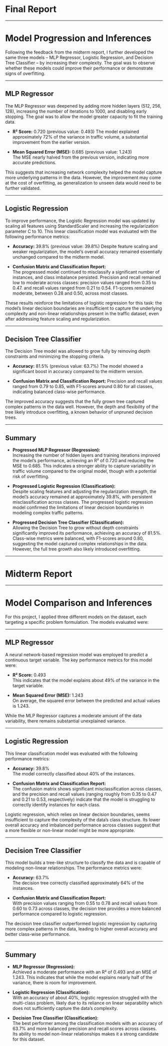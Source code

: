 # Final Report

---

# Model Progression and Inferences

Following the feedback from the midterm report, I further developed the same three models – MLP Regressor, Logistic Regression, and Decision Tree Classifier – by increasing their complexity. The goal was to observe whether these models could improve their performance or demonstrate signs of overfitting.

---

## MLP Regressor

The MLP Regressor was deepened by adding more hidden layers (512, 256, 128), increasing the number of iterations to 1000, and disabling early stopping. The goal was to allow the model greater capacity to fit the training data.

- **R² Score:** 0.720 (previous value: 0.493) 
    The model explained approximately 72% of the variance in traffic volume, a substantial improvement from the earlier version.

- **Mean Squared Error (MSE):**  0.685 (previous value: 1.243)  
    The MSE nearly halved from the previous version, indicating more accurate predictions.

This suggests that increasing network complexity helped the model capture more underlying patterns in the data. However, the improvement may come at the cost of overfitting, as generalization to unseen data would need to be further validated.

---

## Logistic Regression

To improve performance, the Logistic Regression model was updated by scaling all features using StandardScaler and increasing the regularization parameter C to 10. This linear classification model was evaluated with the following performance metrics:

- **Accuracy:** 39.8%  (previous value: 39.8%)
    Despite feature scaling and weaker regularization, the model’s overall accuracy remained essentially unchanged compared to the midterm model.

- **Confusion Matrix and Classification Report:**  
    The progressed model continued to misclassify a significant number of instances, and class imbalance persisted. Precision and recall remained low to moderate across classes: precision values ranged from 0.35 to 0.47. and recall values ranged from 0.21 to 0.54. F1-scores remained moderate, between 0.28 and 0.50, across most classes.
  
These results reinforce the limitations of logistic regression for this task: the model’s linear decision boundaries are insufficient to capture the underlying complexity and non-linear relationships present in the traffic dataset, even after addressing feature scaling and regularization.

---

## Decision Tree Classifier

The Decision Tree model was allowed to grow fully by removing depth constraints and minimizing the stopping criteria.

- **Accuracy:** 81.5% (previous value: 63.7%)
    The model showed a significant boost in accuracy compared to the midterm version.

- **Confusion Matrix and Classification Report:** 
    Precision and recall values ranged from 0.79 to 0.85, with F1-scores around 0.80 for all classes, indicating balanced class-wise performance.

The improved accuracy suggests that the fully grown tree captured complex patterns in the data well. However, the depth and flexibility of the tree likely introduce overfitting, a known behavior of unpruned decision trees.

---

## Summary

- **Progressed MLP Regressor (Regression):**  
    Increasing the number of hidden layers and training iterations improved the model’s performance, achieving an R² of 0.720 and reducing the MSE to 0.685. This indicates a stronger ability to capture variability in traffic volume compared to the original model, though with a potential risk of overfitting.

- **Progressed Logistic Regression (Classification):**  
    Despite scaling features and adjusting the regularization strength, the model’s accuracy remained at approximately 39.8%, with persistent misclassification across classes. The progressed logistic regression model confirmed the limitations of linear decision boundaries in modeling complex traffic patterns.

- **Progressed Decision Tree Classifier (Classification):**  
    Allowing the Decision Tree to grow without depth constraints significantly improved its performance, achieving an accuracy of 81.5%. Class-wise metrics were balanced, with F1-scores around 0.80, suggesting the model captured complex relationships in the data. However, the full tree growth also likely introduced overfitting.

---

# Midterm Report

---

# Model Comparison and Inferences

For this project, I applied three different models on the dataset, each targeting a specific problem formulation. The models evaluated were:

---

## MLP Regressor

A neural network-based regression model was employed to predict a continuous target variable. The key performance metrics for this model were:

- **R² Score:** 0.493  
  This indicates that the model explains about 49% of the variance in the target variable.

- **Mean Squared Error (MSE):** 1.243  
  On average, the squared error between the predicted and actual values is 1.243.

While the MLP Regressor captures a moderate amount of the data variability, there remains substantial unexplained variance.

---

## Logistic Regression

This linear classification model was evaluated with the following performance metrics:

- **Accuracy:** 39.8%  
  The model correctly classified about 40% of the instances.

- **Confusion Matrix and Classification Report:**  
  The confusion matrix shows significant misclassification across classes, and the precision and recall values (ranging roughly from 0.35 to 0.47 and 0.21 to 0.53, respectively) indicate that the model is struggling to correctly identify instances for each class.
 
Logistic regression, which relies on linear decision boundaries, seems insufficient to capture the complexity of the data’s class structure. Its lower overall accuracy and imbalanced performance across classes suggest that a more flexible or non-linear model might be more appropriate.

---

## Decision Tree Classifier

This model builds a tree-like structure to classify the data and is capable of modeling non-linear relationships. The performance metrics were:

- **Accuracy:** 63.7%  
  The decision tree correctly classified approximately 64% of the instances.

- **Confusion Matrix and Classification Report:**  
  With precision values ranging from 0.55 to 0.78 and recall values from 0.60 to 0.73 across classes, the decision tree provides a more balanced performance compared to logistic regression.
 
The decision tree classifier outperformed logistic regression by capturing more complex patterns in the data, leading to higher overall accuracy and better class-wise performance.

---

## Summary

- **MLP Regressor (Regression):**  
  Achieved a moderate performance with an R² of 0.493 and an MSE of 1.243. This indicates that while the model explains nearly half of the variance, there is room for improvement.

- **Logistic Regression (Classification):**  
  With an accuracy of about 40%, logistic regression struggled with the multi-class problem, likely due to its reliance on linear separability which does not sufficiently capture the data’s complexity.

- **Decision Tree Classifier (Classification):**  
  The best performer among the classification models with an accuracy of 63.7% and more balanced precision and recall scores across classes. Its ability to model non-linear relationships makes it a strong candidate for this dataset.
